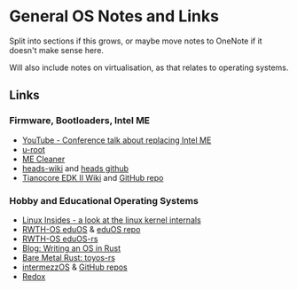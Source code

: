 # General OS Notes and Links

Split into sections if this grows, or maybe move notes to OneNote if it doesn't make sense here.

Will also include notes on virtualisation, as that relates to operating systems.

## Links

### Firmware, Bootloaders, Intel ME

* [YouTube - Conference talk about replacing Intel ME](https://www.youtube.com/watch?v=iffTJ1vPCSo&feature=youtu.be)
* [u-root](http://u-root.tk/)
* [ME Cleaner](https://github.com/corna/me_cleaner)
* [heads-wiki](http://osresearch.net/) and [heads github](https://github.com/osresearch/heads)
* [Tianocore EDK II Wiki](https://github.com/tianocore/tianocore.github.io/wiki/EDK-II) and [GitHub repo](https://github.com/tianocore/edk2)

### Hobby and Educational Operating Systems

* [Linux Insides - a look at the linux kernel internals](https://0xax.gitbooks.io/linux-insides/content/)
* [RWTH-OS eduOS](https://rwth-os.github.io/eduOS/) & [eduOS repo](https://github.com/RWTH-OS/eduOS)
* [RWTH-OS eduOS-rs](https://rwth-os.github.io/eduOS-rs/)
* [Blog: Writing an OS in Rust](https://os.phil-opp.com/)
* [Bare Metal Rust: toyos-rs](http://www.randomhacks.net/bare-metal-rust/)
* [intermezzOS](https://intermezzos.github.io/) & [GitHub repos](https://github.com/intermezzos)
* [Redox](https://www.redox-os.org/)